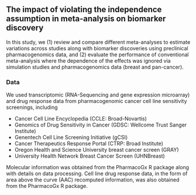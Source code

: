 ## The impact of violating the independence assumption in meta-analysis on biomarker discovery

In this study, we (1) review and compare different meta-analyses to estimate variations across studies along with biomarker discoveries using preclinical pharmacogenomics data, and (2) evaluate the performance of conventional meta-analysis where the dependence of the effects was ignored via simulation studies and pharmacogenomics data (breast and pan-cancer). 

### Data

We used transcriptomic (RNA-Sequencing and gene expression microarray) and drug response data from pharmacogenomic cancer cell line sensitivity screenings, including 

- Cancer Cell Line Encyclopedia (CCLE: Broad-Novartis)
- Genomics of Drug Sensitivity in Cancer (GDSC: Wellcome Trust Sanger Institute)
- Genentech Cell Line Screening Initiative (gCSI)
- Cancer Therapeutics Response Portal (CTRP: Broad Institute)
- Oregon Health and Science University breast cancer screen (GRAY)
- University Health Network Breast Cancer Screen (UHNBreast) 

Molecular information was obtained from the PharmacoGx R package along with details on data processing. Cell line drug response data, in the form of area above the curve (AAC) recomputed information, was also obtained from the PharmacoGx R package.  
